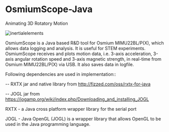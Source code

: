 # OsmiumScope-Java

Animating 3D Rotatory Motion

![inertialelements](https://user-images.githubusercontent.com/36266217/46538828-9dbe9380-c8d2-11e8-9444-5e39088b43ec.gif)

OsmiumScope is a Java based R&D tool for Osmium MIMU22BL/P(X), which allows data logging and analysis. It is useful for STEM experiments. OsmiumScope receives and plots motion data, i.e. 3-axis acceleration, 3-axis angular rotation speed and 3-axis magnetic strength, in real-time from Osmium MIMU22BL/P(X) via USB. It also saves data in logfile.

Following dependencies are used in implementation::

  -- RXTX jar and native library from http://fizzed.com/oss/rxtx-for-java
  
  -- JOGL jar from https://jogamp.org/wiki/index.php/Downloading_and_installing_JOGL

RXTX - a Java cross platform wrapper library for the serial port

JOGL - Java OpenGL (JOGL) is a wrapper library that allows OpenGL to be used in the Java programming language.
